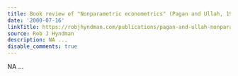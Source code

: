 ```yaml
---
title: Book review of "Nonparametric econometrics" (Pagan and Ullah, 1999)
date: '2000-07-16'
linkTitle: https://robjhyndman.com/publications/pagan-and-ullah-nonparametric-econometrics/
source: Rob J Hyndman
description: NA ...
disable_comments: true
---
```

NA ...